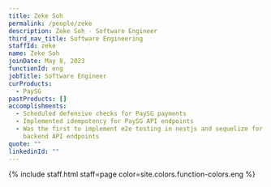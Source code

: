 ```yaml
---
title: Zeke Soh
permalink: /people/zeke
description: Zeke Soh - Software Engineer
third_nav_title: Software Engineering
staffId: zeke
name: Zeke Soh
joinDate: May 8, 2023
functionId: eng
jobTitle: Software Engineer
curProducts:
  - PaySG
pastProducts: []
accomplishments:
  - Scheduled defensive checks for PaySG payments
  - Implemented idempotency for PaySG API endpoints
  - Was the first to implement e2e testing in nestjs and sequelize for PaySG
    backend API endpoints
quote: ""
linkedinId: ""
---
```


{% include staff.html staff=page color=site.colors.function-colors.eng %}

